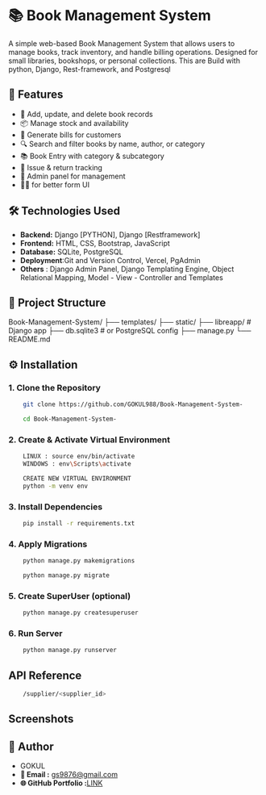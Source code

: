 # 📚 Book Management System

A simple web-based Book Management System that allows users to manage books, track inventory, and handle billing operations. Designed for small libraries, bookshops, or personal collections. This are Build with python, Django, Rest-framework, and Postgresql 

## 🚀 Features 

- 📘 Add, update, and delete book records
- 📦 Manage stock and availability
- 🧾 Generate bills for customers
- 🔍 Search and filter books by name, author, or category
- 📚 Book Entry with category & subcategory
- 🔄 Issue & return tracking
- 👤 Admin panel for management
- 🙋‍♂️ for better form UI

## 🛠️ Technologies Used

- **Backend:** Django [PYTHON], Django [Restframework]
- **Frontend:** HTML, CSS, Bootstrap, JavaScript
- **Database:** SQLite, PostgreSQL 
- **Deployment**:Git and Version Control, Vercel, PgAdmin 
- **Others** : Django Admin Panel, Django Templating Engine, Object Relational Mapping, Model - View - Controller and Templates 

## 📂 Project Structure

Book-Management-System/
├── templates/
├── static/
├── libreapp/        # Django app
├── db.sqlite3       # or PostgreSQL config
├── manage.py
└── README.md 

## ⚙️ Installation

### 1. Clone the Repository 
```bash 
    git clone https://github.com/GOKUL988/Book-Management-System- 
``` 
``` bash 
    cd Book-Management-System- 
``` 

### 2. Create & Activate Virtual Environment
``` bash 
    LINUX : source env/bin/activate 
    WINDOWS : env\Scripts\activate 
```
```bash 
    CREATE NEW VIRTUAL ENVIRONMENT 
    python -m venv env
```

### 3. Install Dependencies 
```bash 
    pip install -r requirements.txt
```

### 4. Apply Migrations
``` bash 
    python manage.py makemigrations 
```
``` bash 
    python manage.py migrate  
```

### 5. Create SuperUser (optional) 
```bash 
    python manage.py createsuperuser
```

### 6. Run Server 
```bash 
    python manage.py runserver 
``` 

## API Reference 
```bash 
    /supplier/<supplier_id> 
```
 
 ## Screenshots 





 ## 🙋 Author 

 - GOKUL 
- **📧 Email :** [gs9876@gmail.com](mailto:gs9876@gmail.com) 
- **🌐 GitHub Portfolio :**[LINK](https://gokul988.github.io/Portfolio_web/)